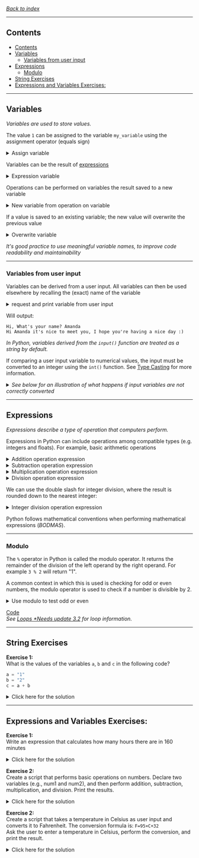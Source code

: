 *[Back to index](</readme.md>)*
___
## Contents
- [Contents](#contents)
- [Variables](#variables)
  - [Variables from user input](#variables-from-user-input)
- [Expressions](#expressions)
  - [Modulo](#modulo)
- [String Exercises](#string-exercises)
- [Expressions and Variables Exercises:](#expressions-and-variables-exercises)
___

## Variables
*Variables are used to store values.*  

The value `1` can be assigned to the variable `my_variable` using the assignment operator (equals sign)
<details><summary>Assign variable</summary>

```py
my_variable = 1
```
</details><p></p>

Variables can be the result of [expressions](#expressions)
<details><summary>Expression variable</summary>

```py
my_variable = 43 + 60 + 16 + 41
```
</details><p></p>

Operations can be performed on variables the result saved to a new variable
<details><summary>New variable from operation on variable</summary>

```py
# Use another variable to store the result of the operation between variable and value 
y = x / 60
```
</details><p></p>

If a value is saved to an existing variable; the new value will overwrite the previous value
  <details><summary>Overwrite variable</summary>
```py
my_variable = my_variable / 60
print(my_variable)
```
</details><p></p>

*It's good practice to use meaningful variable names, to improve code readability and maintainability*

___
### Variables from user input
Variables can be derived from a user input. All variables can then be used elsewhere by recalling the (exact) name of the variable
<details><summary>request and print variable from user input</summary>

```py
# Request User input
name = input("Hi, What's your name? ")

# Recall the variable
print ("Hi",name,"it's nice to meet you, I hope you're having a nice day :)")
```
[Code](<../XXCode Snips/1.3.1 Variables from user input.py>)
</details><p></p>

Will output:  
```
Hi, What's your name? Amanda
Hi Amanda it's nice to meet you, I hope you're having a nice day :)
```

*In Python, variables derived from the `input()` function are treated as a string by default.*  

If comparing a user input variable to numerical values, the input must be converted to an integer using the `int()` function. See [Type Casting](1.2%20Types.md#advanced-type-casting) for more information.  
 
<details><summary><i>See below for an illustration of what happens if input variables are not correctly converted</i></summary>

Script to return an answer depending on a user's input:  

**Incorrect:**
```py
age = input("Enter your age: ")

# Check age range
if age < 18:
    print("You are a minor.")
elif 18 <= age <= 65:
    print("You are an adult.")
else:
    print("You are a senior citizen.")
```
In this case, age is a string. When attempting to compare it with integers using  the `<=` operator, Python throws an error.

To fix this, `age` must be converted to an integer:  
**Correct**  
```py
# Request user input and onvert to integer
age = int(input("Enter your age: "))

# Check age range
if age < 18:
    print("You are a minor.")
elif 18 <= age <= 65:
    print("You are an adult.")
else:
    print("You are a senior citizen.")
```

This ensures that age is treated as an integer, allowing numerical comparisons without raising a `TypeError`.  
[Code](<../XXCode Snips/1.3.2 Type Casting User Input.py>)
</details>

___
## Expressions  
*Expressions describe a type of operation that computers perform.*  

Expressions in Python can include operations among compatible types (e.g. integers and floats). For example, basic arithmetic operations  
<details><summary>Addition operation expression</summary>

`43 + 60 + 16 + 41`  
</details>

<details><summary>Subtraction operation expression</summary>
 
`50 - 60`  
</details>

<details><summary>Multiplication operation expression</summary>

`5 * 5`  
</details>

<details><summary>Division operation expression</summary>

`25 / 5`  
</details><p></p>

We can use the double slash for integer division, where the result is rounded down to the nearest integer:  
<details><summary>Integer division operation expression</summary>

`25 // 4`  
</details><p></p>

Python follows mathematical conventions when performing mathematical expressions (*BODMAS*).  

___
### Modulo  
The `%` operator in Python is called the modulo operator. It returns the remainder of the division of the left operand by the right operand. For example `3 % 2` will return "1".

A common context in which this is used is checking for odd or even numbers, the modulo operator is used to check if a number is divisible by 2.
<details><summary>Use modulo to test odd or even</summary>

```py
if number % 2 != 0: # Will return True if the number is odd
```
</details><p></p>

[Code](<../XXCode Snips/1.3.3 Even or Odd.py>)  
*See [Loops *Needs update 3.2](/x3%20Python%20Programming%20Fundamentals/x3.2%20Loops.md) for loop information.*  

___
## String Exercises

**Exercise 1:**  
What is the values of the variables `a`, `b` and `c` in the following code?
```py
a = "1"
b = "2"
c = a + b
```
<details><summary>Click here for the solution</summary>

```
"1"
"2"
"12"
```
</details><p></p>

___
## Expressions and Variables Exercises:  

**Exercise 1:**  
Write an expression that calculates how many hours there are in 160 minutes

<details><summary>Click here for the solution</summary>

```py
160/60

# Or 
160//60
```
</details><p></p>

**Exercise 2:**  
Create a script that performs basic operations on numbers. Declare two variables (e.g., num1 and num2), and then perform addition, subtraction, multiplication, and division. Print the results.

<details><summary>Click here for the solution</summary>

```py
#Define Numbers
num1 = 5
num2 = 3

## Perform Opertaions
sum_result = num1 + num2
subtract_result = num1 - num2
product_result = num1 * num2
division_result = num1 / num2

#Print results
print ("The numbers are: ", num1, " and ",num2)
print ("Sum is: ", sum_result)
print ("Difference is: ", subtract_result)
print ("Product is: ", product_result)
print ("Division is: ", division_result)
```
[Code](<../XXCode Snips/1.3.4 Numerical Operations.py>) 
</details><p></p>

**Exercise 2:**  
Create a script that takes a temperature in Celsius as user input and converts it to Fahrenheit. The conversion formula is: `F=95×C+32`  
Ask the user to enter a temperature in Celsius, perform the conversion, and print the result.  

<details><summary>Click here for the solution</summary>

```py
## Conversion from Celsius to Farenheit
degree_sign = u"\u00b0"
# Request input
temp = input ("What is the Celsius temperature that you would like to convert to Fahrenheit? ")

# Convert input temp to float
float_temp = float(temp)

# Convert the temp into farenheight
farenheit = (9/5) * float_temp + 32 

# Print the tempertaure in farenheight
print (temp, degree_sign, "C Is " ,farenheit ,degree_sign,"F")

```
[Code](<../XXCode Snips/1.3.5 Celsius to Farenheit.py>) 
</details>



